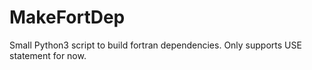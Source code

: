 # MakeFortDep
Small Python3 script to build fortran dependencies. Only supports USE statement for now.
